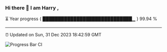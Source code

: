 ### Hi there 👋 I am Harry , 

⏳ Year progress { █████████████████████████████▁ } 99.94 %

---

⏰ Updated on Sun, 31 Dec 2023 18:42:59 GMT

![Progress Bar CI](https://github.com/duykhang68/duykhang68/workflows/Progress%20Bar%20CI/badge.svg)

